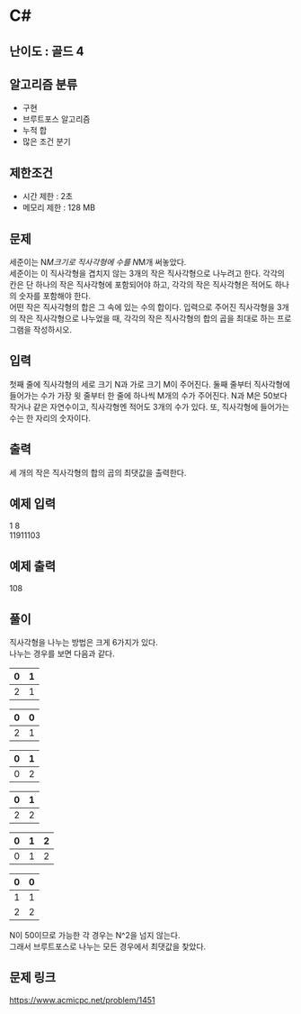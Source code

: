 # C#

## 난이도 : 골드 4

## 알고리즘 분류
  - 구현
  - 브루트포스 알고리즘
  - 누적 합
  - 많은 조건 분기

## 제한조건
  - 시간 제한 : 2초
  - 메모리 제한 : 128 MB

## 문제
세준이는 N*M크기로 직사각형에 수를 N*M개 써놓았다.<br/>
세준이는 이 직사각형을 겹치지 않는 3개의 작은 직사각형으로 나누려고 한다. 각각의 칸은 단 하나의 작은 직사각형에 포함되어야 하고, 각각의 작은 직사각형은 적어도 하나의 숫자를 포함해야 한다.<br/>
어떤 작은 직사각형의 합은 그 속에 있는 수의 합이다. 입력으로 주어진 직사각형을 3개의 작은 직사각형으로 나누었을 때, 각각의 작은 직사각형의 합의 곱을 최대로 하는 프로그램을 작성하시오.<br/>


## 입력
첫째 줄에 직사각형의 세로 크기 N과 가로 크기 M이 주어진다. 둘째 줄부터 직사각형에 들어가는 수가 가장 윗 줄부터 한 줄에 하나씩 M개의 수가 주어진다. N과 M은 50보다 작거나 같은 자연수이고, 직사각형엔 적어도 3개의 수가 있다. 또, 직사각형에 들어가는 수는 한 자리의 숫자이다.<br/>


## 출력
세 개의 작은 직사각형의 합의 곱의 최댓값을 출력한다.<br/>


## 예제 입력
1 8<br/>
11911103<br/>


## 예제 출력
108<br/>


## 풀이
직사각형을 나누는 방법은 크게 6가지가 있다.<br/>
나누는 경우를 보면 다음과 같다.<br/>

|0|1|
|:---:|:---:|
|2|1|


|0|0|
|:---:|:---:|
|2|1|


|0|1|
|:---:|:---:|
|0|2|


|0|1|
|:---:|:---:|
|2|2|


|0|1|2|
|:---:|:---:|:---:|
|0|1|2|


|0|0|
|:---:|:---:|
|1|1|
|2|2|


N이 50이므로 가능한 각 경우는 N^2을 넘지 않는다.<br/>
그래서 브루트포스로 나누는 모든 경우에서 최댓값을 찾았다.<br/>


## 문제 링크
https://www.acmicpc.net/problem/1451